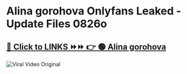
 # Alina gorohova Onlyfans Leaked - Update Files 0826o

## <h2><a href="https://clipsfans.com/Alina_gorohova&ref=git">🔗 Click to LINKS ⏩⏩ 👉 🟢 Alina gorohova </a></h2>

<a href="https://clipsfans.com/Alina_gorohova&ref=git" rel="nofollow" data-target="animated-image.originalLink"><img src="https://i.ibb.co.com/xMMVF88/686577567.gif" alt="Viral Video Original" style="max-width: 100%; display: inline-block;" data-target="animated-image.originalImage"></a>

